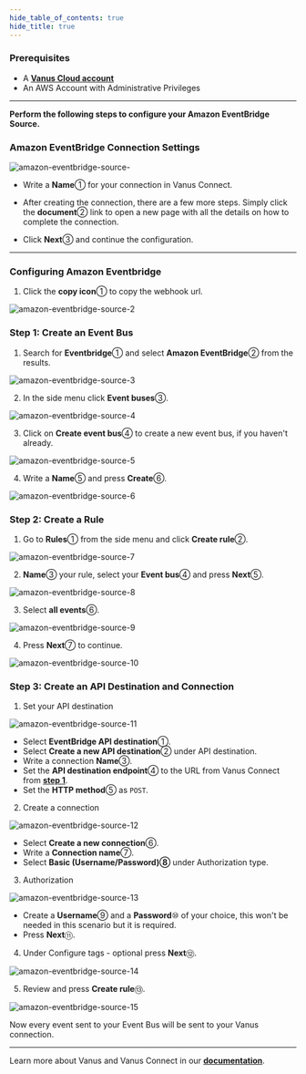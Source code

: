 ```yaml
--- 
hide_table_of_contents: true
hide_title: true
---
```


### Prerequisites

- A [**Vanus Cloud account**](https://cloud.vanus.ai)
- An AWS Account with Administrative Privileges

---

**Perform the following steps to configure your Amazon EventBridge Source.**

### Amazon EventBridge Connection Settings

![amazon-eventbridge-source-](images/amazon-eventbridge-source-1.webp)

- Write a **Name**① for your connection in Vanus Connect.

- After creating the connection, there are a few more steps. Simply click the **document**② link to open a new page with all the details on how to complete the connection.

- Click **Next**③ and continue the configuration.

---

### Configuring Amazon Eventbridge

1. Click the **copy icon**① to copy the webhook url.

![amazon-eventbridge-source-2](images/amazon-eventbridge-source-2.webp)

### Step 1: Create an Event Bus

1. Search for **Eventbridge**① and select **Amazon EventBridge**② from the results.

![amazon-eventbridge-source-3](images/amazon-eventbridge-source-3.webp)

2. In the side menu click **Event buses**③.

![amazon-eventbridge-source-4](images/amazon-eventbridge-source-4.webp)

3. Click on **Create event bus**④ to create a new event bus, if you haven't already.

![amazon-eventbridge-source-5](images/amazon-eventbridge-source-5.webp)

4. Write a **Name**⑤ and press **Create**⑥.

![amazon-eventbridge-source-6](images/amazon-eventbridge-source-6.webp)

### Step 2: Create a Rule

1. Go to **Rules**① from the side menu and click **Create rule**②.

![amazon-eventbridge-source-7](images/amazon-eventbridge-source-7.webp)

2. **Name**③ your rule, select your **Event bus**④ and press **Next**⑤.

![amazon-eventbridge-source-8](images/amazon-eventbridge-source-8.webp)

3. Select **all events**⑥.

![amazon-eventbridge-source-9](images/amazon-eventbridge-source-9.webp)

4. Press **Next**⑦ to continue.

![amazon-eventbridge-source-10](images/amazon-eventbridge-source-10.webp)

### Step 3: Create an API Destination and Connection

1. Set your API destination

![amazon-eventbridge-source-11](images/amazon-eventbridge-source-11.webp)

- Select **EventBridge API destination**①.
- Select **Create a new API destination**② under API destination.
- Write a connection **Name**③.
- Set the **API destination endpoint**④ to the URL from Vanus Connect from **[step 1](#configuring-amazon-eventbridge)**.
- Set the **HTTP method**⑤ as `POST`.

2. Create a connection

![amazon-eventbridge-source-12](images/amazon-eventbridge-source-12.webp)

- Select **Create a new connection**⑥.
- Write a **Connection name**⑦.
- Select **Basic (Username/Password)⑧** under Authorization type.

3. Authorization

![amazon-eventbridge-source-13](images/amazon-eventbridge-source-13.webp)

- Create a **Username**⑨ and a **Password**⑩ of your choice, this won't be needed in this scenario but it is required.
- Press **Next**⑪.

4. Under Configure tags - optional press **Next**⑫.

![amazon-eventbridge-source-14](images/amazon-eventbridge-source-14.webp)

5. Review and press **Create rule**⑬.

![amazon-eventbridge-source-15](images/amazon-eventbridge-source-15.webp)

Now every event sent to your Event Bus will be sent to your Vanus connection.

---

Learn more about Vanus and Vanus Connect in our [**documentation**](https://docs.vanus.ai).
